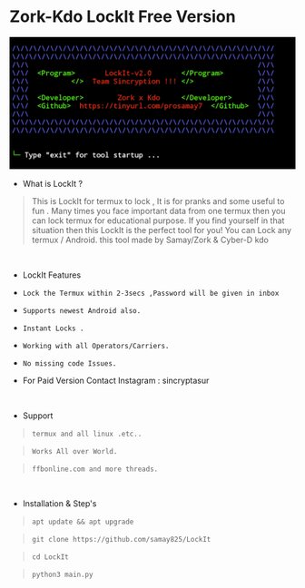 # Zork-Kdo LockIt Free Version 
<img src="LockIt.png"><br>




- What is LockIt  ?
> This is LockIt for termux to lock , It is for pranks and some useful to fun .
> Many times you face important data from one termux then you can lock termux for educational purpose.
> If you find yourself in that situation then this LockIt is the perfect tool for you!
> You can Lock any termux / Android.
> this tool made by Samay/Zork & Cyber-D kdo

<br>


- LockIt Features

* `Lock the Termux within 2-3secs ,Password will be given in inbox`

* `Supports newest Android also.`

* `Instant Locks .`

* `Working with all Operators/Carriers.`

* `No missing code Issues.`

*  For Paid Version Contact Instagram : sincryptasur 

<br>

- Support

> `termux and all linux .etc..`

> `Works All over World.`

> `ffbonline.com and more threads.`
 
 <br>

- Installation & Step's
 
> `apt update && apt upgrade`
 
> `git clone https://github.com/samay825/LockIt`
 
> `cd LockIt`  

> `python3 main.py`


